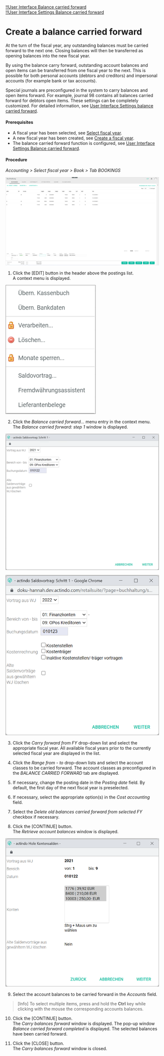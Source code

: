 [!!User Interface Balance carried forward](../UserInterface/01_Book.md#balance-carried-forward)  
[!!User Interface Settings Balance carried forward](../UserInterface/02h_BalanceCarriedForward.md)  


# Create a balance carried forward

At the turn of the fiscal year, any outstanding balances must be carried forward to the next one. Closing balances will then be transferred as opening balances into the new fiscal year.

By using the balance carry forward, outstanding account balances and open items can be transferred from one fiscal year to the next. This is possible for both personal accounts (debtors and creditors) and impersonal accounts (for example bank or tax accounts).

Special journals are preconfigured in the system to carry balances and open items forward. For example, journal 98 contains all balances carried forward for debtors open items. These settings can be completely customized. For detailed information, see [User Interface Settings balance carried forward](../UserInterface/02h_BalanceCarriedForward.md).

#### Prerequisites

- A fiscal year has been selected, see [Select fiscal year](./01_SelectFiscalYear.md).
- A new fiscal year has been created, see [Create a fiscal year](../Integration04_ManageFiscalYear.md#create-a-fiscal-year).
- The balance carried forward function is configured, see [User Interface Settings Balance carried forward](../UserInterface/02h_BalanceCarriedForward.md).

#### Procedure

*Accounting > Select fiscal year > Book > Tab BOOKINGS*

![Postings](../../Assets/Screenshots/RetailSuiteAccounting/Book/Bookings/Bookings.png "[Postings]")

1. Click the [EDIT] button in the header above the postings list.  
A context menu is displayed.

  ![Edit](../../Assets/Screenshots/RetailSuiteAccounting/Book/Bookings/EditContextMenu.png "[Edit]")

2. Click the *Balance carried forward...* menu entry in the context menu.     
  The *Balance carried forward: step 1* window is displayed.

  ![Balance carried forward: step 1](../../Assets/Screenshots/RetailSuiteAccounting/Book/BalanceCarriedForward.png "[Balance carried forward: step 1]")

  ![Balance carried forward: step 1](../../Assets/Screenshots/RetailSuiteAccounting/Book/BalanceCarriedForward02.png "[Balance carried forward: step 1]")

[comment]: <> (Prüfen, woher/warum die Unterschiede. Zweites Bild offenbar bei EB-Werten angezeigt. Weitere Info notwendig.)

3. Click the *Carry forward from FY* drop-down list and select the appropriate fiscal year. All available fiscal years prior to the currently selected fiscal year are displayed in the list.

4. Click the *Range from - to* drop-down lists and select the account classes to be carried forward. The account classes as preconfigured in the *BALANCE CARRIED FORWARD* tab are displayed.

5. If necessary, change the posting date in the *Posting date* field. By default, the first day of the next fiscal year is preselected.

6. If necessary, select the appropriate option(s) in the *Cost accounting* field.

[comment]: <> (Unsicher, wenn das vorkommt.)

7. Select the *Delete old balances carried forward from selected FY* checkbox if necessary.

[comment]: <> (Was genau passiert dann? Wird empfohlen, das zu machen? Oder könnte das Probleme geben, weil Daten gelöscht werden? Weitere Info notwendig.)

8. Click the [CONTINUE] button.  
The *Retrieve account balances* window is displayed.

  ![Retrieve account balances](../../Assets/Screenshots/RetailSuiteAccounting/Book/RetrieveAccountBalances.png "[Retrieve account balances]")

[comment]: <> (Neues Screenshot mit Kostenrechnung?)

9. Select the account balances to be carried forward in the *Accounts* field.

  > [Info] To select multiple items, press and hold the **Ctrl** key while clicking with the mouse the corresponding accounts balances.

10. Click the [CONTINUE] button.  
The *Carry balances forward* window is displayed. The pop-up window *Balance carried forward completed* is displayed. The selected balances have been carried forward.



11. Click the [CLOSE] button.  
The *Carry balances forward* window is closed.
